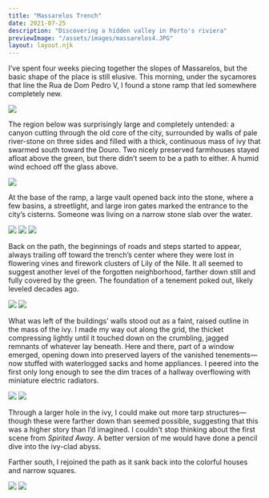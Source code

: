 ```yaml
---
title: "Massarelos Trench"
date: 2021-07-25
description: "Discovering a hidden valley in Porto's riviera"
previewImage: "/assets/images/massarelos4.JPG"
layout: layout.njk
---
```

I’ve spent four weeks piecing together the slopes of Massarelos, but the basic shape of the place is still elusive. This morning, under the sycamores that line the Rua de Dom Pedro V, I found a stone ramp that led somewhere completely new.

![](/assets/images/massarelos1.JPG)

The region below was surprisingly large and completely untended: a canyon cutting through the old core of the city, surrounded by walls of pale river-stone on three sides and filled with a thick, continuous mass of ivy that swarmed south toward the Douro. Two nicely preserved farmhouses stayed afloat above the green, but there didn’t seem to be a path to either. A humid wind echoed off the glass above.

![](/assets/images/massarelos4.JPG)

At the base of the ramp, a large vault opened back into the stone, where a few basins, a streetlight, and large iron gates marked the entrance to the city’s cisterns. Someone was living on a narrow stone slab over the water.

![](/assets/images/massarelos2.JPG)
![](/assets/images/massarelos3.JPG)
![](/assets/images/massarelos10.jpg)

Back on the path, the beginnings of roads and steps started to appear, always trailing off toward the trench’s center where they were lost in flowering vines and firework clusters of Lily of the Nile. It all seemed to suggest another level of the forgotten neighborhood, farther down still and fully covered by the green. The foundation of a tenement poked out, likely leveled decades ago.

![](/assets/images/massarelos.JPG)
![](/assets/images/massarelos6.JPG)

What was left of the buildings’ walls stood out as a faint, raised outline in the mass of the ivy. I made my way out along the grid, the thicket compressing lightly until it touched down on the crumbling, jagged remnants of whatever lay beneath. Here and there, part of a window emerged, opening down into preserved layers of the vanished tenements—now stuffed with waterlogged sacks and home appliances. I peered into the first only long enough to see the dim traces of a hallway overflowing with miniature electric radiators.

![](/assets/images/massarelos5.jpg)
![](/assets/images/massarelos9.JPG)

Through a larger hole in the ivy, I could make out more tarp structures—though these were farther down than seemed possible, suggesting that this was a higher story than I’d imagined. I couldn't stop thinking about the first scene from *Spirited Away*. A better version of me would have done a pencil dive into the ivy-clad abyss.

Farther south, I rejoined the path as it sank back into the colorful houses and narrow squares.

![](/assets/images/massarelos7.JPG)
![](/assets/images/massarelos8.JPG)

